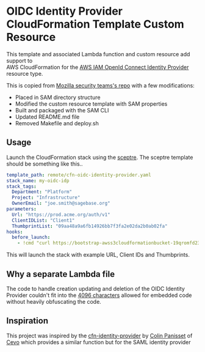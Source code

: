 # OIDC Identity Provider CloudFormation Template Custom Resource

This template and associated Lambda function and custom resource add support to \
AWS CloudFormation for the [AWS IAM OpenId Connect Identity Provider][1]
resource type.

This is copied from [Mozilla security teams's repo](https://github.com/mozilla/security/tree/master/operations/cloudformation-templates/oidc_identity_provider)
with a few modifications:
* Placed in SAM directory structure
* Modified the custom resource template with SAM properties
* Built and packaged with the SAM CLI
* Updated README.md file
* Removed Makefile and deploy.sh

## Usage

Launch the CloudFormation stack using the [sceptre](https://github.com/Sceptre/sceptre).
The sceptre template should be something like this..

```yaml
template_path: remote/cfn-oidc-identity-provider.yaml
stack_name: my-oidc-idp
stack_tags:
  Department: "Platform"
  Project: "Infrastructure"
  OwnerEmail: "joe.smith@sagebase.org"
parameters:
  Url: "https://prod.acme.org/auth/v1"
  ClientIDList: "Client1"
  ThumbprintList: "09aa48a9a6fb14926bb7f3fa2e02da2b0ab02fa"
hooks:
  before_launch:
    - !cmd "curl https://bootstrap-awss3cloudformationbucket-19qromfd235z9.s3.amazonaws.com/aws-infra/master/cfn-oidc-identity-provider.yaml --create-dirs -o templates/remote/cfn-oidc-identity-provider.yaml"
```

This will launch the stack with example URL, Client IDs and Thumbprints.

## Why a separate Lambda file

The code to handle creation updating and deletion of the OIDC Identity Provider
couldn't fit into the [4096 characters][2] allowed for embedded code without
heavily obfuscating the code.

## Inspiration

This project was inspired by the [cfn-identity-provider][3] by [Colin Panisset][4]
of [Cevo][5] which provides a similar function but for the SAML identity provider

[1]: https://docs.aws.amazon.com/IAM/latest/UserGuide/id_roles_providers_create_oidc.html
[2]: https://docs.aws.amazon.com/AWSCloudFormation/latest/UserGuide/aws-properties-lambda-function-code.html#cfn-lambda-function-code-zipfile
[3]: https://github.com/cevoaustralia/cfn-identity-provider
[4]: https://github.com/nonspecialist
[5]: https://cevo.com.au/
